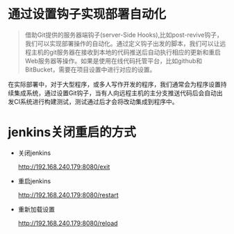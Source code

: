 # 通过设置钩子实现部署自动化
> 借助Git提供的服务器端钩子(server-Side Hooks),比如post-revive钩子，我们可以实现部署操作的自动化。通过定义钩子出发的脚本，我们可以让远程主机的git服务器在接收到本地的代码推送后自动执行相应的更新和重启Web服务器等操作。如果是使用在线代码托管平台，比如github和BitBucket，需要在项目设置中进行对应的设置。
 
在实际部署中，对于大型程序，或多人写作开发的程序，我们通常会为程序设置持续集成系统，通过设置Git钩子，当有人向远程主机的主分支推送代码后会自动出发CI系统进行构建测试，测试通过后才会将改动集成到程序中。


# jenkins关闭重启的方式
* 关闭jenkins
  
    http://192.168.240.179:8080/exit
* 重启jenkins
  
    http://192.168.240.179:8080/restart
* 重新加载设置

    http://192.168.240.179:8080/reload